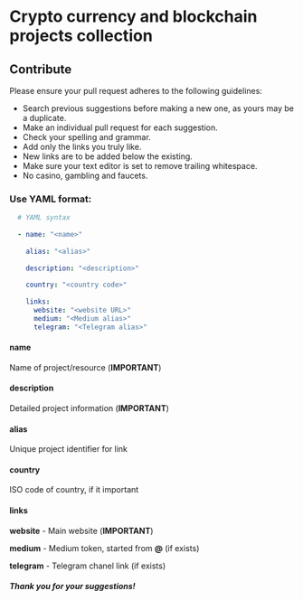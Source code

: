 # Crypto currency and blockchain projects collection


## Contribute

Please ensure your pull request adheres to the following guidelines:

* Search previous suggestions before making a new one, as yours may be a duplicate.
* Make an individual pull request for each suggestion.
* Check your spelling and grammar.
* Add only the links you truly like.
* New links are to be added below the existing.
* Make sure your text editor is set to remove trailing whitespace.
* No casino, gambling and faucets.


### Use YAML format:

```YAML
  # YAML syntax
  
  - name: "<name>"
    
    alias: "<alias>"
    
    description: "<description>"
    
    country: "<country code>"
    
    links: 
      website: "<website URL>"
      medium: "<Medium alias>"
      telegram: "<Telegram alias>"
```

#### name
Name of project/resource (**IMPORTANT**)

#### description
Detailed project information (**IMPORTANT**)

#### alias
Unique project identifier for link

#### country
ISO code of country, if it important

#### links
**website** - Main website (**IMPORTANT**)

**medium** - Medium token, started from **@** (if exists)

**telegram** - Telegram chanel link (if exists)


##### Thank you for your suggestions!